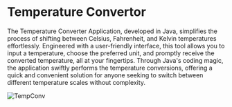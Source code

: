 # Temperature Convertor
The Temperature Converter Application, developed in Java, simplifies the process of shifting between Celsius, Fahrenheit, and Kelvin temperatures effortlessly. Engineered with a user-friendly interface, this tool allows you to input a temperature, choose the preferred unit, and promptly receive the converted temperature, all at your fingertips. Through Java's coding magic, the application swiftly performs the temperature conversions, offering a quick and convenient solution for anyone seeking to switch between different temperature scales without complexity.

![TempConv](images/J2.png)
 
 